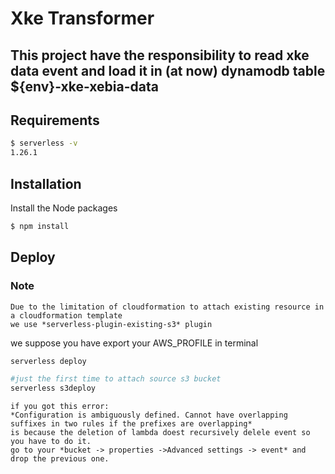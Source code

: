 # Xke Transformer
##    This project have the responsibility to read xke data event and load it in (at now) dynamodb table ${env}-xke-xebia-data

## Requirements

```bash
$ serverless -v
1.26.1
```

## Installation
Install the Node packages

``` bash
$ npm install
```

## Deploy
### Note

    Due to the limitation of cloudformation to attach existing resource in a cloudformation template
    we use *serverless-plugin-existing-s3* plugin

we suppose you have export your AWS_PROFILE in terminal
```bash
serverless deploy

#just the first time to attach source s3 bucket
serverless s3deploy
```
    if you got this error:
    *Configuration is ambiguously defined. Cannot have overlapping suffixes in two rules if the prefixes are overlapping*
    is because the deletion of lambda doest recursively delele event so you have to do it.
    go to your *bucket -> properties ->Advanced settings -> event* and drop the previous one.
